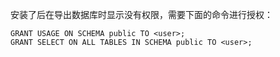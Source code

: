 
安装了后在导出数据库时显示没有权限，需要下面的命令进行授权：

    GRANT USAGE ON SCHEMA public TO <user>;
    GRANT SELECT ON ALL TABLES IN SCHEMA public TO <user>;
